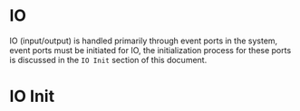 # IO
IO (input/output) is handled primarily through event ports in the system, event ports must be initiated for IO, the initialization process for these ports is discussed in the `IO Init` section of this document.

# IO Init
